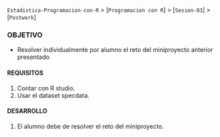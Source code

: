 `Estadistica-Programacion-con-R` > [`Programacion con R`] > [`Sesion-03`] > [`Postwork`] 


### OBJETIVO
- Resolver individualmente por alumno el reto del miniproyecto anterior presentado

#### REQUISITOS
1. Contar con R studio.
2. Usar el dataset specdata.

#### DESARROLLO
1. El alumno debe de resolver el reto del miniproyecto.

